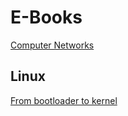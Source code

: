 # E-Books

[Computer Networks](https://www.networksfromscratch.com/)

## Linux

[From bootloader to kernel](https://0xax.gitbooks.io/linux-insides/content/Booting/linux-bootstrap-1.html)
